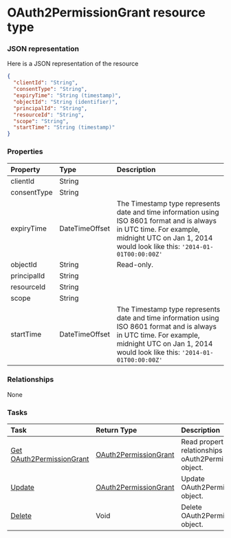 # OAuth2PermissionGrant resource type



### JSON representation

Here is a JSON representation of the resource

```json
{
  "clientId": "String",
  "consentType": "String",
  "expiryTime": "String (timestamp)",
  "objectId": "String (identifier)",
  "principalId": "String",
  "resourceId": "String",
  "scope": "String",
  "startTime": "String (timestamp)"
}

```
### Properties
| Property	   | Type	|Description|
|:---------------|:--------|:----------|
|clientId|String||
|consentType|String||
|expiryTime|DateTimeOffset|The Timestamp type represents date and time information using ISO 8601 format and is always in UTC time. For example, midnight UTC on Jan 1, 2014 would look like this: `'2014-01-01T00:00:00Z'`|
|objectId|String| Read-only.|
|principalId|String||
|resourceId|String||
|scope|String||
|startTime|DateTimeOffset|The Timestamp type represents date and time information using ISO 8601 format and is always in UTC time. For example, midnight UTC on Jan 1, 2014 would look like this: `'2014-01-01T00:00:00Z'`|

### Relationships
None


### Tasks

| Task		   | Return Type	|Description|
|:---------------|:--------|:----------|
|[Get OAuth2PermissionGrant](../api/oauth2permissiongrant_get.md) | [OAuth2PermissionGrant](oauth2permissiongrant.md) |Read properties and relationships of oAuth2PermissionGrant object.|
|[Update](../api/oauth2permissiongrant_update.md) | [OAuth2PermissionGrant](oauth2permissiongrant.md)	|Update OAuth2PermissionGrant object. |
|[Delete](../api/oauth2permissiongrant_delete.md) | Void	|Delete OAuth2PermissionGrant object. |
<!-- uuid: 16ea8f4a-2131-4fb2-b8f7-34edd33a13dd\n2015-10-09 15:14:08 UTC -->